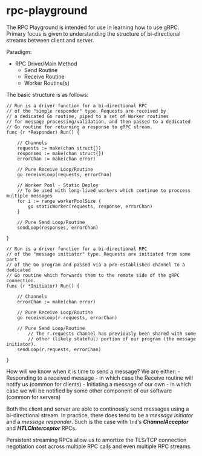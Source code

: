 # rpc-playground

The RPC Playground is intended for use in learning how to use gRPC. Primary focus is given to understanding the structure of bi-directional streams between client and server.

Paradigm:
- RPC Driver/Main Method
  - Send Routine
  - Receive Routine
  - Worker Routine(s)
  
The basic structure is as follows:

```golang
// Run is a driver function for a bi-directional RPC
// of the "simple responder" type. Requests are received by
// a dedicated Go routine, piped to a set of Worker routines
// for message processing/validation, and then passed to a dedicated
// Go routine for returning a response to gRPC stream.
func (r *Responder) Run() {

	// Channels
	requests := make(chan struct{})
	responses := make(chan struct{})
	errorChan := make(chan error)

	// Pure Receive Loop/Routine
	go receiveLoop(requests, errorChan)

	// Worker Pool - Static Deploy
	// To be used with long-lived workers which continue to proccess multiple messages
	for i := range workerPoolSize {
		go staticWorker(requests, response, errorChan)
	}

	// Pure Send Loop/Routine
	sendLoop(responses, errorChan)
  
}

// Run is a driver function for a bi-directional RPC
// of the "message initiator" type. Requests are initiated from some part 
// of the Go program and passed via a pre-established channel to a dedicated
// Go routine which forwards them to the remote side of the gRPC connection.
func (r *Initiator) Run() {

	// Channels
	errorChan := make(chan error)

	// Pure Receive Loop/Routine
	go receiveLoop(r.requests, errorChan)

	// Pure Send Loop/Routine
        // The r.requests channel has previously been shared with some 
        // other (likely stateful) portion of our program (the message initiator). 
	sendLoop(r.requests, errorChan)
  
}
```
  
How will we know when it is time to send a message?
		We are either:
		- Responding to a received message - in which case the Receive routine will notify us (common for clients)
		- Initiating a message of our own - in which case we will be notified by some other component of our software (common for servers)
  
Both the client and server are able to continously send messages using a bi-directional stream. In practice, there does tend to be a *message initiator* and a *message responder*. Such is the case with `lnd`'s ***ChannelAcceptor*** and ***HTLCInterceptor*** RPCs.

Persistent streaming RPCs allow us to amortize the TLS/TCP connection negotiation cost across multiple RPC calls and even multiple RPC streams.
